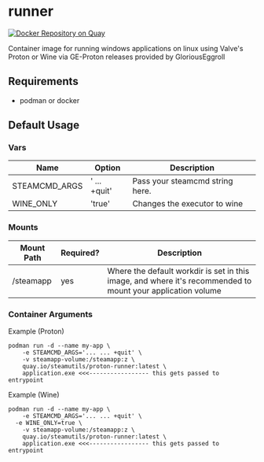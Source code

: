 # runner
[![Docker Repository on Quay](https://quay.io/repository/steamutils/proton-runner/status?token=e7714c09-d899-4026-a596-45797f70de92 "Docker Repository on Quay")](https://quay.io/repository/steamutils/proton-runner)

Container image for running windows applications on linux using Valve's Proton or Wine via GE-Proton releases provided by GloriousEggroll

## Requirements

- podman or docker

## Default Usage

### Vars
| Name | Option | Description |
| --- | --- | --- |
| STEAMCMD_ARGS | ' ... +quit' | Pass your steamcmd string here. |
| WINE_ONLY | 'true' | Changes the executor to wine |

### Mounts
| Mount Path | Required? | Description |
| --- | --- | --- |
| /steamapp | yes | Where the default workdir is set in this image, and where it's recommended to mount your application volume |

### Container Arguments


Example (Proton)
```
podman run -d --name my-app \
	-e STEAMCMD_ARGS='... ... +quit' \
	-v steamapp-volume:/steamapp:z \
	quay.io/steamutils/proton-runner:latest \
	application.exe <<<----------------- this gets passed to entrypoint
```
Example (Wine)
```
podman run -d --name my-app \
	-e STEAMCMD_ARGS='... ... +quit' \
  -e WINE_ONLY=true \
	-v steamapp-volume:/steamapp:z \
	quay.io/steamutils/proton-runner:latest \
	application.exe <<<----------------- this gets passed to entrypoint
```
